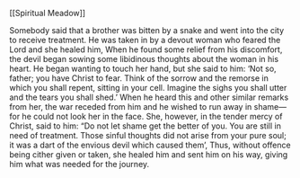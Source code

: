 [[Spiritual Meadow]]
 
Somebody said that a brother was bitten by a snake and went into the city to receive treatment. He was taken in by a devout woman who feared the Lord and she healed him, When he found some relief from his discomfort, the devil began sowing some libidinous thoughts about the woman in his heart. He began wanting to touch her hand, but she said to him: ‘Not so, father; you have Christ to fear. Think of the sorrow and the remorse in which you shall repent, sitting in your cell. Imagine the sighs you shall utter and the tears you shall shed.’ When he heard this and other similar remarks from her, the war receded from him and he wished to run away in shame—for he could not look her in the face. She, however, in the tender mercy of Christ, said to him: “Do not let shame get the better of you. You are still in need of treatment. Those sinful thoughts did not arise from your pure soul; it was a dart of the envious devil which caused them’, Thus, without offence being cither given or taken, she healed him and sent him on his way, giving him what was needed for the journey.
